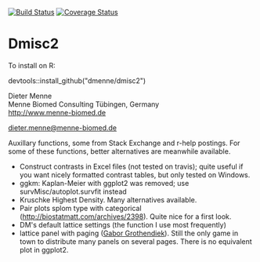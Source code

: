 [![Build Status](https://travis-ci.org/dmenne/dmisc2.svg?branch=master)](https://travis-ci.org/dmenne/dmisc2)
[![Coverage Status](https://coveralls.io/repos/dmenne/dmisc2/badge.svg?branch=master&service=github)](https://coveralls.io/github/dmenne/dmisc2?branch=master)


Dmisc2
===========================================

To install on R:

devtools::install_github("dmenne/dmisc2")


Dieter Menne   
Menne Biomed Consulting Tübingen, Germany    
http://www.menne-biomed.de   

dieter.menne@menne-biomed.de 

Auxillary functions, some from Stack Exchange and r-help postings.
For some of these functions, better alternatives are meanwhile available.

* Construct contrasts in Excel files (not tested on travis); quite useful if you want nicely formatted contrast tables, but only tested on Windows.
* ggkm: Kaplan-Meier with ggplot2 was removed; use survMisc/autoplot.survfit instead
* Kruschke Highest Density. Many alternatives available.
* Pair plots splom type with categorical (http://biostatmatt.com/archives/2398). Quite nice for a first look.
* DM's default lattice settings (the function I use most frequently)
* lattice panel with paging ([Gabor Grothendiek](http://stackoverflow.com/questions/9654244/multipage-lattice-panel-arrangement)). Still the only game in town to distribute many panels on several pages. There is no equivalent plot in ggplot2. 

